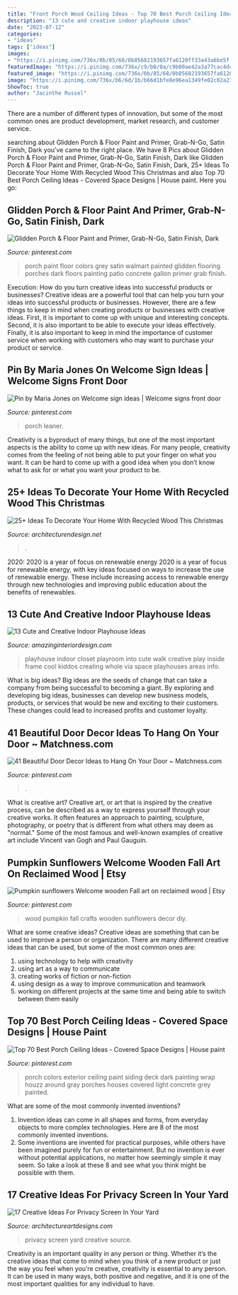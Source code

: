 ```yaml
---
title: "Front Porch Wood Ceiling Ideas - Top 70 Best Porch Ceiling Ideas"
description: "13 cute and creative indoor playhouse ideas"
date: "2023-07-12"
categories:
- "ideas"
tags: ["ideas"]
images:
- "https://i.pinimg.com/736x/0b/85/68/0b85682193657fa6120ff33a43a6be5f.jpg"
featuredImage: "https://i.pinimg.com/736x/c9/b0/0a/c9b00ae42a3a77cac4dc3e815aeb8151.jpg"
featured_image: "https://i.pinimg.com/736x/0b/85/68/0b85682193657fa6120ff33a43a6be5f.jpg"
image: "https://i.pinimg.com/736x/b6/6d/1b/b66d1bfe8e96ea1349fe02c02a2795b5.jpg"
ShowToc: true
author: "Jacinthe Russel"
---
```



There are a number of different types of innovation, but some of the most common ones are product development, market research, and customer service.

	

		
searching about Glidden Porch &amp; Floor Paint and Primer, Grab-N-Go, Satin Finish, Dark you've came to the right place. We have 8 Pics about Glidden Porch &amp; Floor Paint and Primer, Grab-N-Go, Satin Finish, Dark like Glidden Porch &amp; Floor Paint and Primer, Grab-N-Go, Satin Finish, Dark, 25+ Ideas To Decorate Your Home With Recycled Wood This Christmas and also Top 70 Best Porch Ceiling Ideas - Covered Space Designs | House paint. Here you go:
		
    
## Glidden Porch &amp; Floor Paint And Primer, Grab-N-Go, Satin Finish, Dark

<img loading=lazy src="https://i.pinimg.com/736x/b6/6d/1b/b66d1bfe8e96ea1349fe02c02a2795b5.jpg" onerror="this.onerror=null;this.src='https://tse1.mm.bing.net/th?id=OIP.CDjqLd4OXhJyw_jfRzDnwAHaJy&amp;pid=15.1';" alt="Glidden Porch &amp; Floor Paint and Primer, Grab-N-Go, Satin Finish, Dark">

_Source: pinterest.com_

>porch paint floor colors grey satin walmart painted glidden flooring porches dark floors painting patio concrete gallon primer grab finish. 

	

Execution: How do you turn creative ideas into successful products or businesses?
Creative ideas are a powerful tool that can help you turn your ideas into successful products or businesses. However, there are a few things to keep in mind when creating products or businesses with creative ideas. First, it is important to come up with unique and interesting concepts. Second, it is also important to be able to execute your ideas effectively. Finally, it is also important to keep in mind the importance of customer service when working with customers who may want to purchase your product or service.

    
## Pin By Maria Jones On Welcome Sign Ideas | Welcome Signs Front Door

<img loading=lazy src="https://i.pinimg.com/736x/c9/b0/0a/c9b00ae42a3a77cac4dc3e815aeb8151.jpg" onerror="this.onerror=null;this.src='https://tse3.mm.bing.net/th?id=OIP.veFNKlF81rCIVy6xDnFstwHaJ4&amp;pid=15.1';" alt="Pin by Maria Jones on Welcome sign ideas | Welcome signs front door">

_Source: pinterest.com_

>porch leaner. 

	

Creativity is a byproduct of many things, but one of the most important aspects is the ability to come up with new ideas. For many people, creativity comes from the feeling of not being able to put your finger on what you want. It can be hard to come up with a good idea when you don’t know what to ask for or what you want your product to be.

    
## 25+ Ideas To Decorate Your Home With Recycled Wood This Christmas

<img loading=lazy src="https://cdn.architecturendesign.net/wp-content/uploads/2015/12/AD-Ideas-To-Decorate-Your-Home-With-Recycled-Wood-This-20.jpg" onerror="this.onerror=null;this.src='https://tse3.mm.bing.net/th?id=OIP.3hrp131gZ6c-KCDqkj-N7wHaQi&amp;pid=15.1';" alt="25+ Ideas To Decorate Your Home With Recycled Wood This Christmas">

_Source: architecturendesign.net_

>. 

	

2020: 2020 is a year of focus on renewable energy
2020 is a year of focus for renewable energy, with key ideas focused on ways to increase the use of renewable energy. These include increasing access to renewable energy through new technologies and improving public education about the benefits of renewables.

    
## 13 Cute And Creative Indoor Playhouse Ideas

<img loading=lazy src="http://www.amazinginteriordesign.com/wp-content/uploads/2017/04/13-cute-and-creative-indoor-playhouse-ideas-6.jpg" onerror="this.onerror=null;this.src='https://tse4.mm.bing.net/th?id=OIP.rHFmFa7g0hC-BwLBMnGxwwHaNH&amp;pid=15.1';" alt="13 Cute and Creative Indoor Playhouse Ideas">

_Source: amazinginteriordesign.com_

>playhouse indoor closet playroom into cute walk creative play inside frame cool kiddos creating whole via space playhouses areas info. 

	

What is big ideas?
Big ideas are the seeds of change that can take a company from being successful to becoming a giant. By exploring and developing big ideas, businesses can develop new business models, products, or services that would be new and exciting to their customers. These changes could lead to increased profits and customer loyalty.

    
## 41 Beautiful Door Decor Ideas To Hang On Your Door ~ Matchness.com

<img loading=lazy src="https://i.pinimg.com/736x/d5/7d/e2/d57de2f186eaf9b9b67ec3b2ed472d7e.jpg" onerror="this.onerror=null;this.src='https://tse1.mm.bing.net/th?id=OIP.E_HQGTGdRdDVFWPuU1G8ewHaNJ&amp;pid=15.1';" alt="41 Beautiful Door Decor Ideas to Hang On Your Door ~ Matchness.com">

_Source: pinterest.com_

>. 

	

What is creative art?
Creative art, or art that is inspired by the creative process, can be described as a way to express yourself through your creative works. It often features an approach to painting, sculpture, photography, or poetry that is different from what others may deem as "normal." Some of the most famous and well-known examples of creative art include Vincent van Gogh and Paul Gauguin.

    
## Pumpkin Sunflowers Welcome Wooden Fall Art On Reclaimed Wood | Etsy

<img loading=lazy src="https://i.pinimg.com/736x/c5/bf/1f/c5bf1f645fba728c3dbf424a4b033830.jpg" onerror="this.onerror=null;this.src='https://tse3.mm.bing.net/th?id=OIP.4u8oNVtkhNX8JPnsVKDTwQHaOF&amp;pid=15.1';" alt="Pumpkin sunflowers Welcome wooden Fall art on reclaimed wood | Etsy">

_Source: pinterest.com_

>wood pumpkin fall crafts wooden sunflowers decor diy. 

	

What are some creative ideas?
Creative ideas are something that can be used to improve a person or organization. There are many different creative ideas that can be used, but some of the most common ones are: 
1. using technology to help with creativity 
2. using art as a way to communicate 
3. creating works of fiction or non-fiction 
4. using design as a way to improve communication and teamwork 
5. working on different projects at the same time and being able to switch between them easily 

    
## Top 70 Best Porch Ceiling Ideas - Covered Space Designs | House Paint

<img loading=lazy src="https://i.pinimg.com/736x/0b/85/68/0b85682193657fa6120ff33a43a6be5f.jpg" onerror="this.onerror=null;this.src='https://tse1.mm.bing.net/th?id=OIP.yuo4psCr5cA3Fx2bBt-E1QAAAA&amp;pid=15.1';" alt="Top 70 Best Porch Ceiling Ideas - Covered Space Designs | House paint">

_Source: pinterest.com_

>porch colors exterior ceiling paint siding deck dark painting wrap houzz around gray porches houses covered light concrete grey painted. 

	

What are some of the most commonly invented inventions?
1. Invention ideas can come in all shapes and forms, from everyday objects to more complex technologies. Here are 8 of the most commonly invented inventions.
2. Some inventions are invented for practical purposes, while others have been imagined purely for fun or entertainment. But no invention is ever without potential applications, no matter how seemingly simple it may seem. So take a look at these 8 and see what you think might be possible with them.

    
## 17 Creative Ideas For Privacy Screen In Your Yard

<img loading=lazy src="https://www.architectureartdesigns.com/wp-content/uploads/2016/07/4-60.jpg" onerror="this.onerror=null;this.src='https://tse3.mm.bing.net/th?id=OIP.s8Yp-zrskXkoQWJkv4qlCAHaJ4&amp;pid=15.1';" alt="17 Creative Ideas For Privacy Screen In Your Yard">

_Source: architectureartdesigns.com_

>privacy screen yard creative source. 

	

Creativity is an important quality in any person or thing. Whether it’s the creative ideas that come to mind when you think of a new product or just the way you feel when you’re creative, creativity is essential to any person. It can be used in many ways, both positive and negative, and it is one of the most important qualities for any individual to have.


